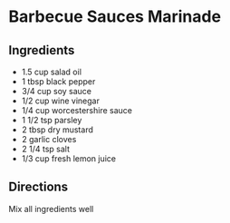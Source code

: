 # Barbecue Sauces Marinade

## Ingredients

* 1.5 cup salad oil
* 1 tbsp black pepper
* 3/4 cup soy sauce
* 1/2 cup wine vinegar
* 1/4 cup worcestershire sauce
* 1 1/2 tsp parsley
* 2 tbsp dry mustard
* 2 garlic cloves
* 2 1/4 tsp salt
* 1/3 cup fresh lemon juice

## Directions

Mix all ingredients well
